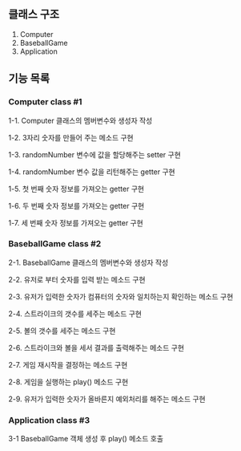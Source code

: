 ## 클래스 구조
1. Computer
2. BaseballGame
3. Application

## 기능 목록
### Computer class #1

1-1. Computer 클래스의 멤버변수와 생성자 작성

1-2. 3자리 숫자를 만들어 주는 메소드 구현

1-3. randomNumber 변수에 값을 할당해주는 setter 구현

1-4. randomNumber 변수 값을 리턴해주는 getter 구현

1-5.  첫 번째 숫자 정보를 가져오는 getter 구현

1-6.  두 번째 숫자 정보를 가져오는 getter 구현

1-7.  세 번째 숫자 정보를 가져오는 getter 구현

### BaseballGame class #2

2-1. BaseballGame 클래스의 멤버변수와 생성자 작성

2-2. 유저로 부터 숫자를 입력 받는 메소드 구현

2-3. 유저가 입력한 숫자가 컴퓨터의 숫자와 일치하는지 확인하는 메소드 구현

2-4. 스트라이크의 갯수를 세주는 메소드 구현

2-5. 볼의 갯수를 세주는 메소드 구현

2-6. 스트라이크와 볼을 세서 결과를 출력해주는 메소드 구현

2-7. 게임 재시작을 결정하는 메소드 구현

2-8. 게임을 실행하는 play() 메소드 구현

2-9. 유저가 입력한 숫자가 올바른지 예외처리를 해주는 메소드 구현

### Application class #3
3-1 BaseballGame 객체 생성 후 play() 메소드 호출